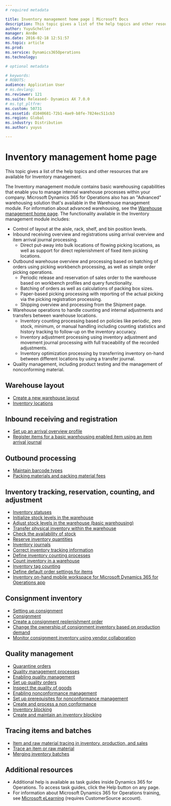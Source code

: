 ```yaml
---
# required metadata

title: Inventory management home page | Microsoft Docs
description: This topic gives a list of the help topics and other resources that are available for Inventory management.
author: YuyuScheller
manager: AnnBe
ms.date: 2016-02-18 12:51:57
ms.topic: article
ms.prod: 
ms.service: Dynamics365Operations
ms.technology: 

# optional metadata

# keywords: 
# ROBOTS: 
audience: Application User
# ms.devlang: 
ms.reviewer: 121
ms.suite: Released- Dynamics AX 7.0.0
# ms.tgt_pltfrm: 
ms.custom: 50731
ms.assetid: d1040681-72b1-4ae9-b8fe-7824ec511cb3
ms.region: Global
ms.industry: Distribution
ms.author: yuyus

---
```


# Inventory management home page

This topic gives a list of the help topics and other resources that are available for Inventory management.

The Inventory management module contains basic warehousing capabilities that enable you to manage internal warehouse processes within your company. Microsoft Dynamics 365 for Operations also has an "Advanced" warehousing solution that's available in the Warehouse management module. For information about advanced warehousing, see the [Warehouse management home page](https://docs.microsoft.com/en-us/dynamics365/operations/manufacturing/warehouse-management/warehouse-management). The functionality available in the Inventory management module includes:

-   Control of layout at the aisle, rack, shelf, and bin position levels.
-   Inbound receiving overview and registrations using arrival overview and item arrival journal processing.
    -   Direct put-away into bulk locations of flowing picking locations, as well as support for direct replenishment of fixed item picking locations.
-   Outbound warehouse overview and processing based on batching of orders using picking workbench processing, as well as simple order picking operations.
    -   Periodic release and reservation of sales order to the warehouse based on workbench profiles and query functionality.
    -   Batching of orders as well as calculations of packing box sizes.
    -   Paper-based picking processing with reporting of the actual picking via the picking registration processing.
    -   Shipping overview and processing from the Shipment page.
-   Warehouse operations to handle counting and internal adjustments and transfers between warehouse locations.
    -   Inventory counting processing based on policies like periodic, zero stock, minimum, or manual handling including counting statistics and history tracking to follow-up on the inventory accuracy.
    -   Inventory adjustment processing using inventory adjustment and movement journal processing with full traceability of the recorded adjustments.
    -   Inventory optimization processing by transferring inventory on-hand between different locations by using a transfer journal.
-   Quality management, including product testing and the management of nonconforming material.

## Warehouse layout
-   [Create a new warehouse layout](http://ax.help.dynamics.com/en/wiki/create-a-new-warehouse-layout/)
-   [Inventory locations](https://docs.microsoft.com/en-us/dynamics365/operations/manufacturing/warehouse-management/inventory-locations)

## Inbound receiving and registration
-   [Set up an arrival overview profile](http://ax.help.dynamics.com/en/wiki/set-up-an-arrival-overview-profile/)
-   [Register items for a basic warehousing enabled item using an item arrival journal](http://ax.help.dynamics.com/en/wiki/register-items-for-a-basic-warehousing-enabled-item-using-an-item-arrival-journal/)

## Outbound processing
-   [Maintain barcode types](http://ax.help.dynamics.com/en/wiki/maintain-barcode-types/)
-   [Packing materials and packing material fees](https://docs.microsoft.com/en-us/dynamics365/operations/manufacturing/warehouse-management/packing-materials-and-packing-material-fees)

## Inventory tracking, reservation, counting, and adjustment
-   [Inventory statuses](https://docs.microsoft.com/en-us/dynamics365/operations/manufacturing/warehouse-management/advantages-of-using-inventory-statuses)
-   [Initialize stock levels in the warehouse](http://ax.help.dynamics.com/en/wiki/initialize-stock-levels-in-the-warehouse/)
-   [Adjust stock levels in the warehouse (basic warehousing)](http://ax.help.dynamics.com/en/wiki/adjust-stock-levels-in-the-warehouse-basic-warehousing/)
-   [Transfer physical inventory within the warehouse](http://ax.help.dynamics.com/en/wiki/transfer-physical-inventory-within-the-warehouse/)
-   [Check the availability of stock](http://ax.help.dynamics.com/en/wiki/check-the-availability-of-stock/)
-   [Reserve inventory quantities](https://docs.microsoft.com/en-us/dynamics365/operations/manufacturing/inventory-management/reserve-inventory-quantities)
-   [Inventory journals](https://docs.microsoft.com/en-us/dynamics365/operations/manufacturing/warehouse-management/inventory-journals)
-   [Correct inventory tracking information](http://ax.help.dynamics.com/en/wiki/correct-inventory-tracking-information/)
-   [Define inventory counting processes](http://ax.help.dynamics.com/en/wiki/define-inventory-counting-processes/)
-   [Count inventory in a warehouse](http://ax.help.dynamics.com/en/wiki/count-inventory-in-a-warehouse/)
-   [Inventory tag counting](https://docs.microsoft.com/en-us/dynamics365/operations/manufacturing/warehouse-management/inventory-tag-counting)
-   [Define default order settings for items](http://ax.help.dynamics.com/en/wiki/define-default-order-settings-for-items/)
-   [Inventory on-hand mobile workspace for Microsoft Dynamics 365 for Operations app](https://docs.microsoft.com/en-us/dynamics365/operations/manufacturing/production-control/inventory-on-hand-mobile-workspace)

## Consignment inventory
-   [Setting up consignment](https://docs.microsoft.com/en-us/dynamics365/operations/manufacturing/inventory-management/setting-up-consignment)
-   [Consignment](https://docs.microsoft.com/en-us/dynamics365/operations/manufacturing/inventory-management/consignment)
-   [Create a consignment replenishment order](http://ax.help.dynamics.com/en/wiki/create-a-consignment-replenishment-order/)
-   [Change the ownership of consignment inventory based on production demand](http://ax.help.dynamics.com/en/wiki/change-the-ownership-of-consignment-inventory-based-on-production-demand/)
-   [Monitor consignment inventory using vendor collaboration](http://ax.help.dynamics.com/en/wiki/monitor-consignment-inventory-using-vendor-collaboration/)

## Quality management
-   [Quarantine orders](https://docs.microsoft.com/en-us/dynamics365/operations/manufacturing/inventory-management/quarantine-orders)
-   [Quality management processes](https://docs.microsoft.com/en-us/dynamics365/operations/manufacturing/inventory-management/quality-management-processes)
-   [Enabling quality management](https://docs.microsoft.com/en-us/dynamics365/operations/manufacturing/warehouse-management/enabling-quality-management)
-   [Set up quality orders](http://ax.help.dynamics.com/en/wiki/set-up-quality-orders/)
-   [Inspect the quality of goods](http://ax.help.dynamics.com/en/wiki/inspect-the-quality-of-goods/)
-   [Enabling nonconformance management](https://docs.microsoft.com/en-us/dynamics365/operations/manufacturing/inventory-management/enabling-nonconformance-management)
-   [Set up prerequisites for nonconformance management](http://ax.help.dynamics.com/en/wiki/set-up-prequisites-for-nonconformance-management/)
-   [Create and process a non conformance](http://ax.help.dynamics.com/en/wiki/create-and-process-a-nonconformance/)
-   [Inventory blocking](https://docs.microsoft.com/en-us/dynamics365/operations/manufacturing/warehouse-management/inventory-blocking)
-   [Create and maintain an inventory blocking](http://ax.help.dynamics.com/en/wiki/create-and-maintain-an-inventory-blocking/)

## Tracing items and batches
-   [Item and raw material tracing in inventory, production, and sales](https://docs.microsoft.com/en-us/dynamics365/operations/manufacturing/inventory-management/tracing-items-and-raw-materials-in-inventory-production-and-sales)
-   [Trace an item or raw material](http://ax.help.dynamics.com/en/wiki/trace-an-item-or-raw-material/)
-   [Merging inventory batches](https://docs.microsoft.com/en-us/dynamics365/operations/manufacturing/inventory-management/merging-inventory-batches)

## Additional resources
-   Additional help is available as task guides inside Dynamics 365 for Operations. To access task guides, click the Help button on any page.
-   For information about Microsoft Dynamics 365 for Operations training, see [Microsoft eLearning](https://mbs2.microsoft.com/members/elearning/dynamicstrainingcert.aspx) (requires CustomerSource account).


